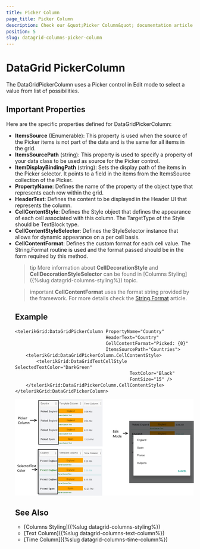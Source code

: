 ```yaml
---
title: Picker Column
page_title: Picker Column
description: Check our &quot;Picker Column&quot; documentation article for Telerik DataGrid for Xamarin control.
position: 5
slug: datagrid-columns-picker-column
---
```


# DataGrid PickerColumn  

The DataGridPickerColumn uses a Picker control in Edit mode to select a value from list of possibilities.

## Important Properties

Here are the specific properties defined for DataGridPickerColumn:

* **ItemsSource** (IEnumerable<object>): This property is used when the source of the Picker items is not part of the data and is the same for all items in the grid.
* **ItemsSourcePath** (string): This property is used to specify a property of your data class to be used as source for the Picker control.
* **ItemDisplayBindingPath** (string): Sets the display path of the items in the Picker selector. It points to a field in the items from the ItemsSource collection of the Picker.
* **PropertyName**: Defines the name of the property of the object type that represents each row within the grid.
* **HeaderText**: Defines the content to be displayed in the Header UI that represents the column.
* **CellContentStyle**: Defines the Style object that defines the appearance of each cell associated with this column. The TargetType of the Style should be TextBlock type.
* **CellContentStyleSelector**: Defines the StyleSelector instance that allows for dynamic appearance on a per cell basis.
* **CellContentFormat**: Defines the custom format for each cell value. The String.Format routine is used and the format passed should be in the form required by this method.

>tip More information about **CellDecorationStyle** and  **CellDecorationStyleSelector** can be found in [Columns Styling]({%slug datagrid-columns-styling%}) topic.

>important **CellContentFormat** uses the format string provided by the framework. For more details check the [String.Format](https://docs.microsoft.com/en-us/dotnet/api/system.string.format?view=netframework-4.8) article.

## Example 

```XAML
<telerikGrid:DataGridPickerColumn PropertyName="Country"
                                  HeaderText="Country"
                                  CellContentFormat="Picked: {0}"
                                  ItemsSourcePath="Countries">
    <telerikGrid:DataGridPickerColumn.CellContentStyle>
        <telerikGrid:DataGridTextCellStyle SelectedTextColor="DarkGreen" 
                                           TextColor="Black"
                                           FontSize="15" />
    </telerikGrid:DataGridPickerColumn.CellContentStyle>
</telerikGrid:DataGridPickerColumn>
```

![Picker Column](images/pickercolumn-overview.png)

## See Also

- [Columns Styling]({%slug datagrid-columns-styling%})
- [Text Column]({%slug datagrid-columns-text-column%})
- [Time Column]({%slug datagrid-columns-time-column%})